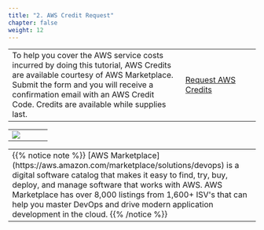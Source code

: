 ```yaml
---
title: "2. AWS Credit Request"
chapter: false
weight: 12
---
```


<table class="credit" style="width:100%">
<tr class="credit">
  <td class="credit" style="width:70%">To help you cover the AWS service costs incurred by doing this tutorial,
AWS Credits are available courtesy of AWS Marketplace. Submit the form and you
will receive a confirmation email with an AWS Credit Code. Credits are 
available while supplies last.
  </td>

  <td class="credit" style="width:30%"> <a href="https://pages.awscloud.com/awsmp-wsm-dev-workshop-series-credit-request.html?trk=lab_hashicorp-tc" target="_blank" class="credit-btn">Request AWS Credits</a>  </td>
</tr>
</table>

<table class="credit" style="width:100%">
<tr class="credit">
  <td class="credit" style="width:40%"> 
      <a href="https://aws.amazon.com/marketplace/pp/prodview-hc45vce44fstk?trk=el_a134p000003yrYeAAI&trkCampaign=AWSMP_pdp_dev_x_dg&sc_channel=el&sc_campaign=el_awsmp_mult&sc_outcome=Marketplace" target="_blank"><img src="/images/setup/available-in-awsmp-badge.png"></a>
  </td>

  <td class="credit" style="width:60%">

  </td>

</tr>
</table>


<table class="credit">
<tr class="credit"><td class="credit" style="width:100%">
{{% notice note %}}
[AWS Marketplace](https://aws.amazon.com/marketplace/solutions/devops) is a digital software catalog that makes it easy to find, try, buy, deploy, and manage 
software that works with AWS. AWS Marketplace has over 8,000 listings from 1,600+ ISV's that can
help you master DevOps and drive modern application development in the cloud.
{{% /notice %}}
</td></tr>
</table>

